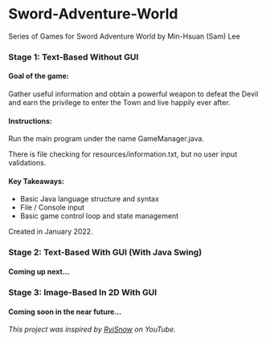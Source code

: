 # Sword-Adventure-World

Series of Games for Sword Adventure World by Min-Hsuan (Sam) Lee

### Stage 1: Text-Based Without GUI

#### Goal of the game:

Gather useful information and obtain a powerful weapon
to defeat the Devil and earn the privilege to enter the Town and
live happily ever after.

#### Instructions:

Run the main program under the name GameManager.java.

There is file checking for resources/information.txt, but no user input validations.

#### Key Takeaways:

- Basic Java language structure and syntax
- File / Console input
- Basic game control loop and state management

Created in January 2022.

### Stage 2: Text-Based With GUI (With Java Swing)

#### Coming up next...

### Stage 3: Image-Based In 2D With GUI

#### Coming soon in the near future...

_This project was inspired by [RyiSnow](https://www.youtube.com/channel/UCS94AD0gxLakurK-6jnqV1w) on YouTube._
